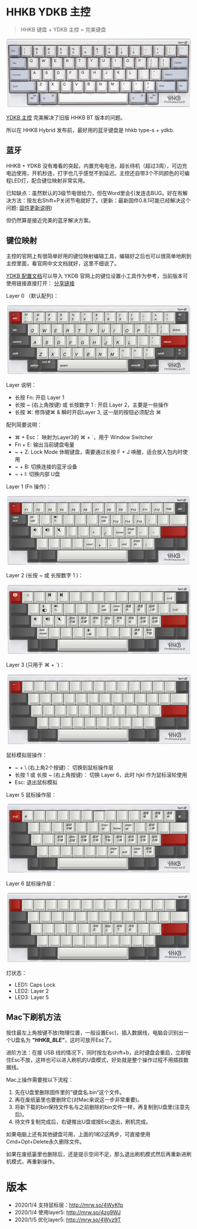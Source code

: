 # HHKB YDKB 主控

> HHKB 键盘 + YDKB 主控 = 完美键盘

![hhkb-type-s.jpg](hhkb-type-s.jpg)

[YDKB 主控](http://ydkb.io/) 完美解决了旧版 HHKB BT 版本的问题。

所以在 HHKB Hybrid 发布前，最好用的蓝牙键盘是 hhkb type-s + ydkb.

## 蓝牙

HHKB + YDKB 没有难看的突起，内置充电电池，超长待机（超过3周），可边充电边使用，开机秒连，打字也几乎感觉不到延迟。主控还自带3个不同颜色的可编程LED灯，配合键位映射非常实用。

已知缺点：虽然默认的3级节电很给力，但在Word里会引发连击BUG。好在有解决方法：按左右Shift+P关闭节电就好了。(更新：最新固件0.8.1可能已经解决这个问题: [固件更新说明](http://help.ydkb.io/doku.php?id=ble-series:ble-firmware))

但仍然算是接近完美的蓝牙解决方案。

## 键位映射

主控的官网上有很简单好用的键位映射编辑工具，编辑好之后也可以很简单地刷到主控里面，看官网中文文档就好，这里不细说了。

[YDKB 配置文档](HHKB_BLE.BIN)可以导入 YKDB 官网上的键位设置小工具作为参考，当前版本可使用链接直接打开： [分享链接](http://mrw.so/4OXqsg)

Layer 0 （默认配列)：

![Layer 0](layer0.png)

Layer 说明：

- 长按 Fn: 开启 Layer 1
- 长按 ~ (右上角按键) 或 长按数字 1 : 开启 Layer 2，主要是一些操作
- 长按 ⌘: 修饰键⌘ & 瞬时开启Layer 3, 这一层的按钮必须配合 ⌘

配列简要说明：

- ⌘ + Esc： 映射为Layer3的 ⌘ + `，用于 Window Switcher
- Fn + E: 输出当前键盘电量
- ~ + Z: Lock Mode 休眠键盘，需要通过长按 F + J 唤醒，适合放入包内时使用
- ~ + B: 切换连接的蓝牙设备
- ~ + I: 切换内部 U盘

Layer 1 (Fn 操作)：

![Layer 1](layer1.png)

Layer 2 (长按 ~ 或 长按数字 1 )：

![Layer 2](layer2.png)

Layer 3 (只用于 ⌘ + `)：

![Layer 3](layer3.png)

鼠标模拟层操作：

- ~ + \ (右上角2个按键)： 切换到鼠标操作层
- 长按 1 或 长按 ~ (右上角按键)： 切换 Layer 6，此时 hjkl 作为鼠标滚轮使用
- Esc: 退出鼠标模拟

Layer 5 鼠标操作层：

![Layer 5](layer5.png)

Layer 6 鼠标操作层：

![Layer 6](layer6.png)

灯状态：

- LED1: Caps Lock
- LED2: Layer 2
- LED3: Layer 5

## Mac下刷机方法

按住最左上角按键不放(物理位置，一般设置Esc)，插入数据线，电脑会识别出一个U盘名为 ***"HHKB_BLE"***，这时可放开Esc了。

进阶方法：在接 USB 线的情况下，同时按左右shift+b，此时键盘会重启，立即按住Esc不放，这样也可以进入刷机的U盘模式，好处就是整个操作过程不用插拔数据线。

Mac上操作需要按以下流程：

1. 先在U盘里删除固件里的”键盘名.bin“这个文件。
2. 再在废纸篓里也要删除它(对Mac来说这一步非常重要)。
3. 将新下载的bin保持文件名与之前删除的bin文件一样，再复制到U盘里(注意先后)。
4. 待文件复制完成后，右键推出U盘或按Esc退出，刷机完成。

如果电脑上还有其他键盘可用，上面的1和2这两步，可直接使用Cmd+Opt+Delete永久删除文件。

如果在废纸篓里也删除后，还是提示空间不足，那么退出刷机模式然后再重新进刷机模式，再重新操作。

# 版本

- 2020/1/4 支持鼠标层：http://mrw.so/4WyKfp
- 2020/1/4 使用layer5: http://mrw.so/4zg9WJ
- 2020/1/5 优化layer5: http://mrw.so/4Wvz9T
